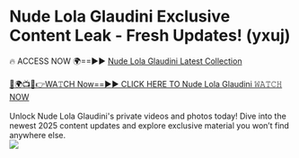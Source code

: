 # Nude Lola Glaudini Exclusive Content Leak - Fresh Updates! (yxuj)

🔥 ACCESS NOW 🌍==►► <a href="https://tinyurl.com/2mz8nhtm" rel="nofollow">Nude Lola Glaudini Latest Collection</a>
<br><br>
[🔴🌍📺📱👉WA𝚃CH Now==►► CLICK HERE TO Nude Lola Glaudini 𝚆𝙰𝚃𝙲𝙷 NOW](https://tinyurl.com/2mz8nhtm)
<br><br>
Unlock Nude Lola Glaudini's private videos and photos today! Dive into the newest 2025 content updates and explore exclusive material you won’t find anywhere else.
<br>
<a href="https://tinyurl.com/2mz8nhtm" rel="nofollow" data-target="animated-image.originalLink"><img src="https://camo.githubusercontent.com/8a4f000d20f83aca3bf7ec5f350d767afa0574a8a352519fd8cfa583a6f93a33/68747470733a2f2f692e696d6775722e636f6d2f644a486b345a712e676966" data-canonical-src="https://i.imgur.com/dJHk4Zq.gif" style="max-width: 100%; display: inline-block;" data-target="animated-image.originalImage"></a>
<br>
